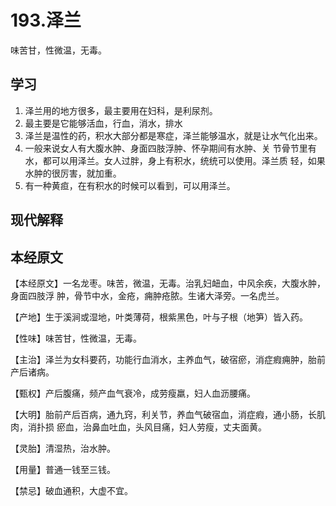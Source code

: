 # 193.泽兰
	
味苦甘，性微温，无毒。


## 学习
1. 泽兰用的地方很多，最主要用在妇科，是利尿剂。
2. 最主要是它能够活血，行血，消水，排水
3. 泽兰是温性的药，积水大部分都是寒症，泽兰能够温水，就是让水气化出来。
4. 一般来说女人有大腹水肿、身面四肢浮肿、怀孕期间有水肿、关
节骨节里有水，都可以用泽兰。女人过胖，身上有积水，统统可以使用。泽兰质
轻，如果水肿的很厉害，就加重。
5. 有一种黄疸，在有积水的时候可以看到，可以用泽兰。

## 现代解释


## 本经原文

【本经原文】一名龙枣。味苦，微温，无毒。治乳妇衄血，中风余疾，大腹水肿，身面四肢浮
肿，骨节中水，金疮，痈肿疮脓。生诸大泽旁。一名虎兰。

【产地】生于溪涧或湿地，叶类薄荷，根紫黑色，叶与子根（地笋）皆入药。

【性味】味苦甘，性微温，无毒。

【主治】泽兰为女科要药，功能行血消水，主养血气，破宿瘀，消症瘕痈肿，胎前产后诸病。

【甄权】产后腹痛，频产血气衰冷，成劳瘦羸，妇人血沥腰痛。

【大明】胎前产后百病，通九窍，利关节，养血气破宿血，消症瘕，通小肠，长肌肉，消扑损
瘀血，治鼻血吐血，头风目痛，妇人劳瘦，丈夫面黄。

【灵胎】清湿热，治水肿。

【用量】普通一钱至三钱。

【禁忌】破血通积，大虚不宜。
